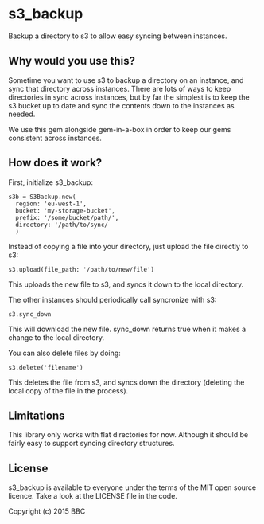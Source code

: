 # s3_backup

Backup a directory to s3 to allow easy syncing between instances.

## Why would you use this?

Sometime you want to use s3 to backup a directory on an instance,
and sync that directory across instances. There are lots of ways to
keep directories in sync across instances, but by far the simplest is 
to keep the s3 bucket up to date and sync the contents down to the 
instances as needed.

We use this gem alongside gem-in-a-box in order to keep our gems
consistent across instances.

## How does it work?

First, initialize s3_backup:

    s3b = S3Backup.new(
      region: 'eu-west-1',
      bucket: 'my-storage-bucket',
      prefix: '/some/bucket/path/',
      directory: '/path/to/sync/
      )

Instead of copying a file into your directory, just upload the file
directly to s3:

    s3.upload(file_path: '/path/to/new/file')

This uploads the new file to s3, and syncs it down to the local
directory.

The other instances should periodically call syncronize with s3:

    s3.sync_down

This will download the new file. sync_down returns true when it makes
a change to the local directory.

You can also delete files by doing:

    s3.delete('filename')

This deletes the file from s3, and syncs down the directory (deleting
the local copy of the file in the process).

## Limitations

This library only works with flat directories for now. Although it
should be fairly easy to support syncing directory structures.

## License

s3_backup is available to everyone under the terms of the MIT open 
source licence. Take a look at the LICENSE file in the code.

Copyright (c) 2015 BBC
